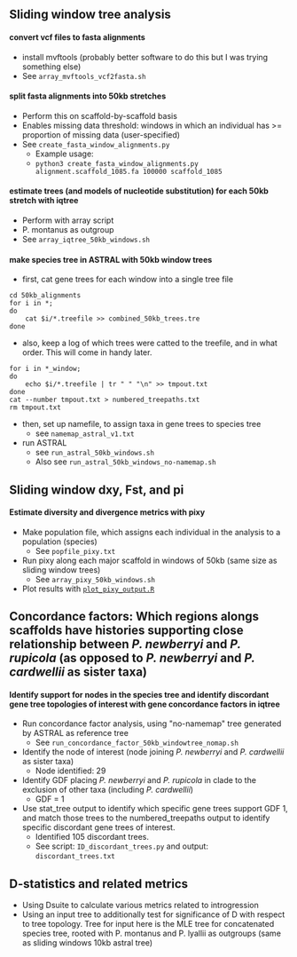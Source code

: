 ## Sliding window tree analysis

#### convert vcf files to fasta alignments
* install mvftools (probably better software to do this but I was trying something else)
* See `array_mvftools_vcf2fasta.sh`

#### split fasta alignments into 50kb stretches
* Perform this on scaffold-by-scaffold basis
* Enables missing data threshold: windows in which an individual has >= proportion of missing data (user-specified) 
* See `create_fasta_window_alignments.py`
    * Example usage:
    * `python3 create_fasta_window_alignments.py alignment.scaffold_1085.fa 100000 scaffold_1085`

#### estimate trees (and models of nucleotide substitution) for each 50kb stretch with iqtree
* Perform with array script
* P. montanus as outgroup
* See `array_iqtree_50kb_windows.sh`


#### make species tree in ASTRAL with 50kb window trees
* first, cat gene trees for each window into a single tree file
```shell
cd 50kb_alignments
for i in *;
do
    cat $i/*.treefile >> combined_50kb_trees.tre
done
```
* also, keep a log of which trees were catted to the treefile, and in what order. This will come in handy later.
```shell
for i in *_window;
do
    echo $i/*.treefile | tr " " "\n" >> tmpout.txt
done
cat --number tmpout.txt > numbered_treepaths.txt
rm tmpout.txt
```
* then, set up namefile, to assign taxa in gene trees to species tree
    * see `namemap_astral_v1.txt`
* run ASTRAL
    * see `run_astral_50kb_windows.sh`
    * Also see `run_astral_50kb_windows_no-namemap.sh`



## Sliding window dxy, Fst, and pi
#### Estimate diversity and divergence metrics with pixy
* Make population file, which assigns each individual in the analysis to a population (species)
    * See `popfile_pixy.txt`
* Run pixy along each major scaffold in windows of 50kb (same size as sliding window trees)
    * See `array_pixy_50kb_windows.sh`
* Plot results with [`plot_pixy_output.R`](https://github.com/benstemon/dasanthera_novaseq/blob/main/analysis/analysis_pixy_50kb/plot_pixy_output.R)



## Concordance factors: Which regions alongs scaffolds have histories supporting close relationship between _P. newberryi_ and _P. rupicola_ (as opposed to _P. newberryi_ and _P. cardwellii_ as sister taxa)
#### Identify support for nodes in the species tree and identify discordant gene tree topologies of interest with gene concordance factors in iqtree
* Run concordance factor analysis, using "no-namemap" tree generated by ASTRAL as reference tree
    * See `run_concordance_factor_50kb_windowtree_nomap.sh`
* Identify the node of interest (node joining _P. newberryi_ and _P. cardwellii_ as sister taxa)
    * Node identified: 29
* Identify GDF placing _P. newberryi_ and _P. rupicola_ in clade to the exclusion of other taxa (including _P. cardwellii_)
    * GDF = 1
* Use stat_tree output to identify which specific gene trees support GDF 1, and match those trees to the numbered_treepaths output to identify specific discordant gene trees of interest.
    * Identified 105 discordant trees.
    * See script: `ID_discordant_trees.py` and output: `discordant_trees.txt`



## D-statistics and related metrics
* Using Dsuite to calculate various metrics related to introgression
* Using an input tree to additionally test for significance of D with respect to tree topology. Tree for input here is the MLE tree for concatenated species tree, rooted with P. montanus and P. lyallii as outgroups (same as sliding windows 10kb astral tree)